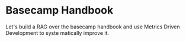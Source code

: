 # Basecamp Handbook

Let's build a RAG over the basecamp handbook and use Metrics Driven Development to syste  matically improve it.
